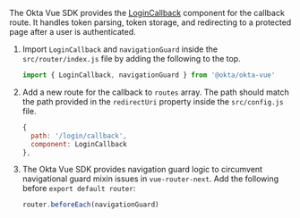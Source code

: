 The Okta Vue SDK provides the [LoginCallback](https://github.com/okta/okta-vue#use-the-logincallback-component) component for the callback route. It handles token parsing, token storage, and redirecting to a protected page after a user is authenticated.

1. Import `LoginCallback` and `navigationGuard` inside the `src/router/index.js` file by adding the following to the top.

   ```js
   import { LoginCallback, navigationGuard } from '@okta/okta-vue'
   ```

2. Add a new route for the callback to `routes` array. The path should match the path provided in the `redirectUri` property inside the `src/config.js` file.

   ```js
   {
     path: '/login/callback',
     component: LoginCallback
   },
   ```

3. The Okta Vue SDK provides navigation guard logic to circumvent navigational guard mixin issues in `vue-router-next`. Add the following before `export default router`:

   ```js
   router.beforeEach(navigationGuard)
   ```
